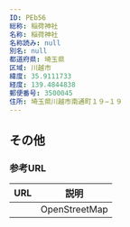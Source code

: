 ```yaml
---
ID: PEb56
総称: 稲荷神社
名称: 稲荷神社
名称読み: null
別名: null
都道府県: 埼玉県
区域: 川越市
緯度: 35.9111733
経度: 139.4844838
郵便番号: 3500045
住所: 埼玉県川越市南通町１９−１９
---
```


## その他

### 参考URL

| URL | 説明          |
| --- | ------------- |
|     | OpenStreetMap |
